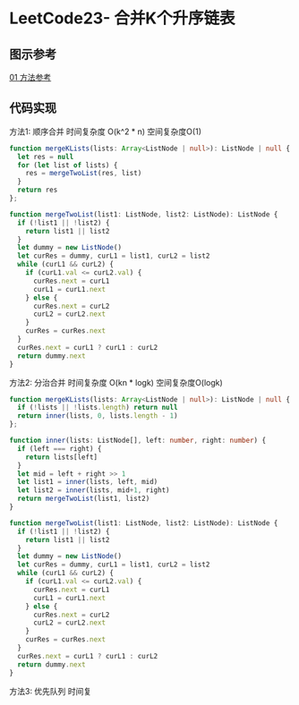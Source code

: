 
# LeetCode23- 合并K个升序链表

## 图示参考

[01 方法参考](https://leetcode.cn/problems/merge-k-sorted-lists/solution/he-bing-kge-pai-xu-lian-biao-by-leetcode-solutio-2/)



## 代码实现

方法1: 顺序合并  时间复杂度 O(k^2 * n)  空间复杂度O(1)
```ts
function mergeKLists(lists: Array<ListNode | null>): ListNode | null {
  let res = null
  for (let list of lists) {
    res = mergeTwoList(res, list)
  }
  return res
};

function mergeTwoList(list1: ListNode, list2: ListNode): ListNode {
  if (!list1 || !list2) {
    return list1 || list2
  }
  let dummy = new ListNode()
  let curRes = dummy, curL1 = list1, curL2 = list2
  while (curL1 && curL2) {
    if (curL1.val <= curL2.val) {
      curRes.next = curL1
      curL1 = curL1.next
    } else {
      curRes.next = curL2
      curL2 = curL2.next
    }
    curRes = curRes.next
  }
  curRes.next = curL1 ? curL1 : curL2
  return dummy.next
}
```


方法2: 分治合并 时间复杂度 O(kn * logk)  空间复杂度O(logk)

```ts
function mergeKLists(lists: Array<ListNode | null>): ListNode | null {
  if (!lists || !lists.length) return null
  return inner(lists, 0, lists.length - 1)
};

function inner(lists: ListNode[], left: number, right: number) {
  if (left === right) {
    return lists[left]
  }
  let mid = left + right >> 1
  let list1 = inner(lists, left, mid)
  let list2 = inner(lists, mid+1, right)
  return mergeTwoList(list1, list2)
}

function mergeTwoList(list1: ListNode, list2: ListNode): ListNode {
  if (!list1 || !list2) {
    return list1 || list2
  }
  let dummy = new ListNode()
  let curRes = dummy, curL1 = list1, curL2 = list2
  while (curL1 && curL2) {
    if (curL1.val <= curL2.val) {
      curRes.next = curL1
      curL1 = curL1.next
    } else {
      curRes.next = curL2
      curL2 = curL2.next
    }
    curRes = curRes.next
  }
  curRes.next = curL1 ? curL1 : curL2
  return dummy.next
}
```


方法3: 优先队列  时间复